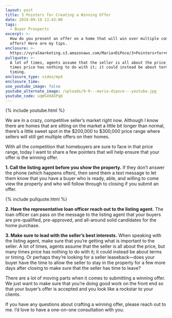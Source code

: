 ```yaml
---
layout: post
title: 3 Pointers for Creating a Winning Offer
date: 2019-09-10 13:43:00
tags:
  - Buyer Prospects
excerpt: >-
  How do you present an offer on a home that will win over multiple competing
  offers? Here are my tips.
enclosure: >-
  https://vyralmarketing.s3.amazonaws.com/Maria+DiPoce/3+Pointers+for+Creating+a+Winning+Offer+(1).mp4
pullquote: >-
  A lot of times, agents assume that the seller is all about the price, but many
  times price has nothing to do with it; it could instead be about terms or
  timing.
enclosure_type: video/mp4
enclosure_time:
use_youtube_image: false
youtube_alternate_image: /uploads/9-9---maria-dipoce---youtube.jpg
youtube_code: uqWS49A5Pq8
---
```


{% include youtube.html %}

We are in a crazy, competitive seller’s market right now. Although I know there are homes that are sitting on the market a little bit longer than normal, there’s a little sweet spot in the $200,000 to $300,000 price range where sellers will still get multiple offers on their homes.

With all the competition that homebuyers are sure to face in that price range, today I want to share a few pointers that will help ensure that your offer is the winning offer.&nbsp;

**1\. Call the listing agent before you show the property.** If they don’t answer the phone (which happens often), then send them a text message to let them know that you have a buyer who is ready, able, and willing to come view the property and who will follow through to closing if you submit an offer.

{% include pullquote.html %}

**2\. Have the representative loan officer reach out to the listing agent.** The loan officer can pass on the message to the listing agent that your buyers are pre-qualified, pre-approved, and all-around solid candidates for the home purchase.

**3\. Make sure to lead with the seller’s best interests.** When speaking with the listing agent, make sure that you’re getting what is important to the seller. A lot of times, agents assume that the seller is all about the price, but many times price has nothing to do with it; it could instead be about terms or timing. Or perhaps they’re looking for a seller leaseback—does your buyer have the time to allow the seller to stay in the property for a few more days after closing to make sure that the seller has time to leave?&nbsp;

There are a lot of moving parts when it comes to submitting a winning offer. We just want to make sure that you’re doing good work on the front end so that your buyer’s offer is accepted and you look like a rockstar to your clients.

If you have any questions about crafting a winning offer, please reach out to me. I’d love to have a one-on-one consultation with you.